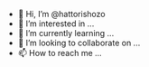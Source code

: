 - 👋 Hi, I’m @hattorishozo
- 👀 I’m interested in ...
- 🌱 I’m currently learning ...
- 💞️ I’m looking to collaborate on ...
- 📫 How to reach me ...

<!---
hattorishozo/hattorishozo is a ✨ special ✨ repository because its `README.md` (this file) appears on your GitHub profile.
You can click the Preview link to take a look at your changes.
--->

